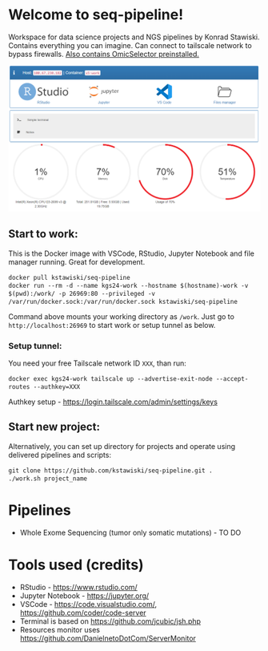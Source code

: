 # Welcome to seq-pipeline!
Workspace for data science projects and NGS pipelines by Konrad Stawiski. Contains everything you can imagine. Can connect to tailscale network to bypass firewalls. [Also contains OmicSelector preinstalled.](https://biostat.umed.pl/OmicSelector)

![Screenshot](https://github.com/kstawiski/seq-pipeline/blob/main/www/Screenshot%202022-11-02%20142553.png?raw=true)

## Start to work:

This is the Docker image with VSCode, RStudio, Jupyter Notebook and file manager running. Great for development.

```
docker pull kstawiski/seq-pipeline
docker run --rm -d --name kgs24-work --hostname $(hostname)-work -v $(pwd):/work/ -p 26969:80 --privileged -v /var/run/docker.sock:/var/run/docker.sock kstawiski/seq-pipeline
```

Command above mounts your working directory as `/work`. Just go to `http://localhost:26969` to start work or setup tunnel as below.

### Setup tunnel:

You need your free Tailscale network ID `XXX`, than run:

```
docker exec kgs24-work tailscale up --advertise-exit-node --accept-routes --authkey=XXX
```

Authkey setup - https://login.tailscale.com/admin/settings/keys

## Start new project:

Alternatively, you can set up directory for projects and operate using delivered pipelines and scripts:

```
git clone https://github.com/kstawiski/seq-pipeline.git .
./work.sh project_name
```

# Pipelines

- Whole Exome Sequencing (tumor only somatic mutations) - TO DO

# Tools used (credits)

- RStudio - https://www.rstudio.com/
- Jupyter Notebook - https://jupyter.org/
- VSCode - https://code.visualstudio.com/, https://github.com/coder/code-server
- Terminal is based on https://github.com/jcubic/jsh.php
- Resources monitor uses https://github.com/DanielnetoDotCom/ServerMonitor 